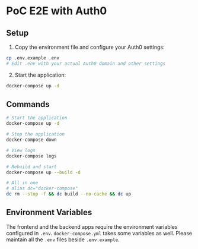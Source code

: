 # PoC E2E with Auth0

## Setup

1. Copy the environment file and configure your Auth0 settings:

```sh
cp .env.example .env
# Edit .env with your actual Auth0 domain and other settings
```

2. Start the application:

```sh
docker-compose up -d
```

## Commands

```sh
# Start the application
docker-compose up -d

# Stop the application
docker-compose down

# View logs
docker-compose logs

# Rebuild and start
docker-compose up --build -d

# All in one
# alias dc="docker-compose"
dc rm --stop -f && dc build --no-cache && dc up
```

## Environment Variables

The frontend and the backend apps require the environment variables configured in `.env`. `docker-compose.yml` takes some variables as well. Please maintain all the `.env` files beside `.env.example`.
